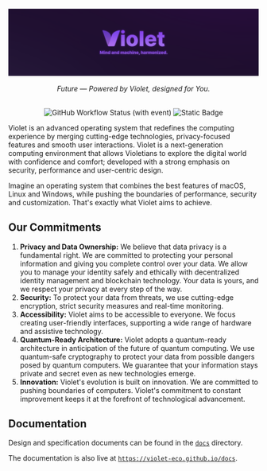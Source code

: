 <div align="center">
  
  ![Banner](./brand/banner.png)
  
  <i>Future — Powered by Violet, designed for You.</i> <br/> <br/>

  ![GitHub Workflow Status (with event)](https://img.shields.io/github/actions/workflow/status/violet-eco/docs/docs.yml?style=for-the-badge&labelColor=53268b&color=a460ed)
  ![Static Badge](https://img.shields.io/badge/rust-fff?style=for-the-badge&logo=rust&logoColor=white&labelColor=53268b&color=a460ed)
  
</div>

Violet is an advanced operating system that redefines the computing experience by merging
cutting-edge technologies, privacy-focused features and smooth user interactions. Violet
is a next-generation computing environment that allows Violetians to explore the digital
world with confidence and comfort; developed with a strong emphasis on security,
performance and user-centric design.

Imagine an operating system that combines the best features of macOS, Linux and
Windows, while pushing the boundaries of performance, security and customization.
That's exactly what Violet aims to achieve.

## Our Commitments

1. **Privacy and Data Ownership:** We believe that data privacy is a fundamental right. We are committed to protecting your personal information and giving you complete control over your data. We allow you to manage your identity safely and ethically with decentralized identity management and blockchain technology. Your data is yours, and we respect your privacy at every step of the way.
2. **Security:** To protect your data from threats, we use cutting-edge encryption, strict security measures and real-time monitoring.
3. **Accessibility:** Violet aims to be accessible to everyone. We focus creating user-friendly interfaces, supporting a wide range of hardware and assistive technology.
4. **Quantum-Ready Architecture:** Violet adopts a quantum-ready architecture in anticipation of the future of quantum computing. We use quantum-safe cryptography to protect your data from possible dangers posed by quantum computers. We guarantee that your information stays private and secret even as new technologies emerge.
5. **Innovation:** Violet's evolution is built on innovation. We are committed to pushing boundaries of computers. Violet's commitment to constant improvement keeps it at the forefront of technological advancement.

## Documentation

Design and specification documents can be found in the [`docs`](docs) directory.

The documentation is also live at [`https://violet-eco.github.io/docs`](https://violet-eco.github.io/docs).
